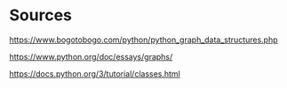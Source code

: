 # Sources
https://www.bogotobogo.com/python/python_graph_data_structures.php

https://www.python.org/doc/essays/graphs/

https://docs.python.org/3/tutorial/classes.html

